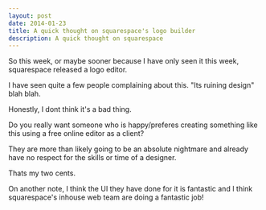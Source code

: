 ```yaml
---
layout: post
date: 2014-01-23
title: A quick thought on squarespace's logo builder
description: A quick thought on squarespace
---
```


So this week, or maybe sooner because I have only seen it this week, squarespace released a logo editor.

I have seen quite a few people complaining about this. "Its ruining design" blah blah.

Honestly, I dont think it's a bad thing. 

Do you really want someone who is happy/preferes creating something like this using a free online editor as a client?

They are more than likely going to be an absolute nightmare and already have no respect for the skills or time of a designer.

Thats my two cents.

On another note, I think the UI they have done for it is fantastic and I think squarespace's inhouse web team are doing a fantastic job!
